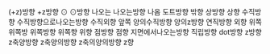 (+z)방향
+z방향
⊙
⊙방향
나오는
나오는방향
나옴
도트방향
밖향
상방향
상향
수직방향
수직방향으로나오는방향
수직외향
앞쪽
양의수직방향
양의z방향
연직방향
외향
위쪽
위쪽방
위쪽방향
위쪽향
위향
점방향
점향
지면에서나오는방향
직립방향
dot방향
z방향
z축양방향
z축양의방향
z축의양의방향
z향
